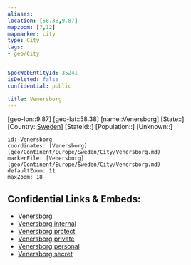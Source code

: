 ```yaml
---
aliases: 
location: [58.38,9.87]
mapzoom: [7,12] 
mapmarker: city 
type: City
tags:
- geo/City


SpocWebEntityId: 35241
isDeleted: false
confidential: public

title: Venersborg
---
```

[geo-lon::9.87]
[geo-lat::58.38]
[name::Venersborg]
[State::]
[Country::[Sweden](geo/Continent/Europe/Sweden.md)]
[StateId::]
[Population::]
[Unknown::]


```leaflet
id: Venersborg
coordinates: [Venersborg](geo/Continent/Europe/Sweden/City/Venersborg.md)
markerFile: [Venersborg](geo/Continent/Europe/Sweden/City/Venersborg.md)
defaultZoom: 11 
maxZoom: 18
```


## Confidential Links & Embeds: 
- [Venersborg](../../../../../../_public/geo/Continent/Europe/Sweden/City/Venersborg.md) 
- [Venersborg.internal](../../../../../../_internal/geo/Continent/Europe/Sweden/City/Venersborg.internal.md) 
- [Venersborg.protect](../../../../../../_protect/geo/Continent/Europe/Sweden/City/Venersborg.protect.md) 
- [Venersborg.private](../../../../../../_private/geo/Continent/Europe/Sweden/City/Venersborg.private.md) 
- [Venersborg.personal](../../../../../../_personal/geo/Continent/Europe/Sweden/City/Venersborg.personal.md) 
- [Venersborg.secret](../../../../../../_secret/geo/Continent/Europe/Sweden/City/Venersborg.secret.md) 
